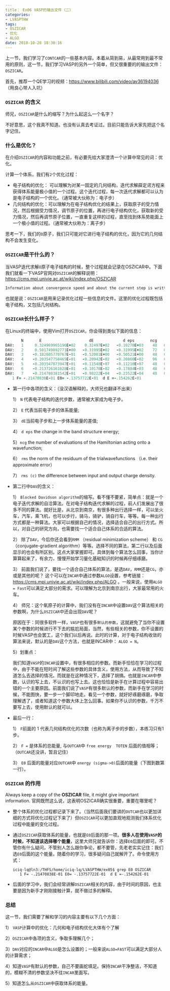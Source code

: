 ```yaml
---
title： Ex06 VASP的输出文件（二）
categories: 
- LVASPTHW
tags: 
- OSZICAR
- 优化
- ALGO
date: 2018-10-28 18:30:16
---
```




上一节，我们学习了`CONTCAR`的一些基本内容。本着从简到易，从最常用到最不常用的原则，这一节，我们学习VASP的另外一个简单，但又很重要的的输出文件：`OSZICAR`。 

首先，推荐一个QE学习的视频：https://www.bilibili.com/video/av36194036 （用良心带人入坑）

### `OSZICAR` 的含义

师兄，`OSZICAR`是什么的缩写？为什么起这么一个名字？

不好意思，这个我真不知道。也没有认真去考证过。目前只能告诉大家先把这个名字记住。

### 什么是优化？

在介绍`OSZICAR`的内容和功能之前，有必要先给大家澄清一个计算中常见的词：优化。

计算一个体系，我们有`2`个优化过程：

* 电子结构的优化： 可以理解为对某一固定的几何结构，迭代求解薛定谔方程来获得体系能量极小值的一个过程。这个迭代过程，每一次迭代求解都可以认为是电子结构的一个优化。（通常被大伙称为：电子步）
* 几何结构的优化：可以理解为在电子结构优化的结果上，获取原子的受力情况，然后根据受力情况，调节原子的位置，再进行电子结构优化，获取新的受力情况，然后再调节原子位置，一直重复这样的过程，直至找到体系势能面上一个极小值的过程。（通常被大伙称为：离子步）

思考一下，我们的`O`原子，我们只可能对它进行电子结构的优化，因为它的几何结构不会发生变化。

### `OSZICAR`是干什么的？

当VASP迭代求解`O`原子电子结构的时候，整个过程就会记录在OSZICAR中。下面我们就看一下VASP官网对`OSZICAR`的解释说明：https://cms.mpi.univie.ac.at/wiki/index.php/OSZICAR

```fortran
Information about convergence speed and about the current step is written to stdout and to the **OSZICAR** file. Always keep a copy of the **OSZICAR** file, it might give important information.
```

也就是说：`OSZICAR`是用来记录优化过程一些信息的文件。这里的优化过程既包括电子结构，又包括几何结构。

### `OSZICAR`长什么样子？

在Linux的终端中，使用Vim打开`OSZICAR`，你会得到类似下面的信息：

```fortran
       N       E                     dE             d eps       ncg     rms          rms（c）
DAV:   1     0.324969965196E+02    0.32497E+02   -0.10270E+03    48   0.977E+01
DAV:   2     0.501749892771E+00   -0.31995E+02   -0.31995E+02    72   0.202E+01
DAV:   3    -0.182605770767E-01   -0.52001E+00   -0.50521E+00    48   0.521E+00
DAV:   4    -0.203547758465E-01   -0.20942E-02   -0.20860E-02    96   0.333E-01
DAV:   5    -0.203547873947E-01   -0.11548E-07   -0.11210E-07    48   0.844E-04    0.307E-01
DAV:   6    -0.213726161828E-01   -0.10178E-02   -0.17884E-03    48   0.111E-01    0.155E-01
DAV:   7    -0.214708381542E-01   -0.98222E-04   -0.23522E-04    48   0.459E-02
   1 F= -.21470838E-01 E0= -.13757722E-01  d E =-.154262E-01
```

* 第一行中各项的含义：（没汉语解释的，大师兄也翻译不出来）

  1） `N` 代表电子结构的迭代步数，通常被大家成为电子步。

  2） `E` 代表当前电子步的体系能量;

  3） `dE`当前电子步和上一步体系能量的差值;

  4） `d eps` the change in the band structure energy; 

  5）`ncg` the number of evaluations of the Hamiltonian acting onto a wavefunction; 

  6） `rms`  the norm of the residuum of the trialwavefunctions （i.e. their approximate error）

  7） `rms (c)` the difference between input and output charge density.

* 第二行中`DAV`的含义：

  1） `Blocked Davidson algorithm`的缩写。看不懂不要紧，简单点：就是一个电子迭代求解的自洽算法。在对电子结构迭代求解的过程，前人们发展出了很多不同的算法。就好比是，从北京到南京，有很多种出行选择一样，可以坐火车，汽车，乘飞机，也可以步行，骑马，骑驴，骑自行车，等等。每一种出行方式都是一种算法。大家可以根据自己的情况，选择适合自己的出行方式。所以，对自己的研究方向，也需要找一个适合自己体系的合适的算法。

  2） 除了`DAV`，今后你还会看到`RMM` （residual minimization scheme） 和 `CG` （conjugate-gradient algorithm）等等。选择不同的算法，第二行以及后面显示的也会有所区别。这点大家掌握即可。具体到每个算法怎么回事，当你计算算起来了，有余力，慢慢开始学习量化基础知识的时候再仔细琢磨。

  3） 前面我们说了，要找一个适合自己体系的算法，是选`DAV`，`RMM`还是`CG`，亦或是其他的呢？ 这个可以在`INCAR`中通过参数`ALGO`设置，参考链接： https://cms.mpi.univie.ac.at/wiki/index.php/ALGO 。一般来说，使用`ALGO = Fast`可以满足大部分的需求。可以理解为北京到南京出行，大家最常用的火车。

  4） 师兄：这个氧原子的计算中，我们没有在`INCAR`中设置`DAV`这个算法相关的参数啊，为什么`OSZICAR`中还会出现`DAV`呢？

  原因在于：同很多软件一样，`VASP`也有很多`默认的参数`，这就避免了当你不设置某个参数的时候进行不下去的尴尬局面，当然，有些相关的参数，你不设置的时候VASP也会罢工，这个我们以后再说。此时的计算，对于电子结构收敛的算法来说，默认的是`DAV`这个方法，也就是INCAR中： `ALGO = N`。

  5）划重点：

  我们知道`VASP`的`INCAR`设置中，有很多相应的参数。而新手恰恰在学习的过程中，由于不能在短时间了解这些参数的具体含义，使用方法，从而导致了不知道怎么去选择的情况。而就是在这种情况下，选择了胡搞。也就是`INCAR`中参数，认识的写上去，不认识的也写上去。这也恰恰是新手在计算过程中容易出错的一个主要原因。前面我们说了`VASP`有很多默认的参数，而新手在学习的时候，不能图快，要一步一个脚印地走。看见一个参数，就好好琢磨琢磨，争取理解透了，或者知道这个参数大体上怎么回事。如果你不认识的参数，千万不要写上去，使用默认的就可以。

* 最后一行：

  1） `F`前面的 1 代表几何结构优化的次数（也称为离子步的步数），本练习只有1步。

  2） `F =` 是体系的总能量, 与`OUTCAR`中 `free energy  TOTEN` 后面的值相等；（`OUTCAR`还没讲，暂且记住）

  3） `E0` 后面的能量对应`OUTCAR`中 `energy (sigma->0)`后面的能量（下图到数第一行）。



### `OSZICAR` 的作用

Always keep a copy of the **OSZICAR** file, it might give important information. 官网既然这么说，这表明OSZICAR确实很重要，重要在哪里呢？ 

* 整个体系的优化过程都记录下来了。（当然后面我们要讲的`OUTCAR`也以更加详细的方式将优化过程记下来了）但`OSZICAR`可以更加直观地观测我们体系优化过程中能量的变化过程。

* 通过`OSZICAR`获取体系的能量，也就是`E0`后面的那一项。**很多人在使用`VASP`的时候，不知道该选择哪个能量**，这里大师兄就告诉你：选择`E0`后面的即可。不管你有什么疑问，不管别人怎么跟你争论，都不要管，先老老实实记住：我们选`E0`后面的这个能量。随着你的学习，很多疑问自己就解开了。命令使用方式：

  ```
  iciq-lq@ln3:/THFS/home/iciq-lq/LVASPTHW/ex05$ grep E0 OSZICAR  
     1 F= -.21470838E-01 E0= -.13757722E-01  d E =-.154262E-01
  ```

* 后面的学习中，我们会经常讲解`OSZICAR`相关的内容，由于时间的原因，也主要是因为新手才刚刚接触计算，就不做过多的解释。



### 总结

这一节，我们需要了解和学习的内容主要有以下几个方面：

1） `VASP`计算中的优化：几何和电子结构优化大体有个了解

2）`OSZICAR`中各项的含义，争取多理解几个；

3）`DAV`对应的`INCAR`中`ALGO`是怎么设置的；一般来说`ALGO=FAST`可以满足大部分人的计算需求；

4）知道`VASP`有默认的参数，自己不要画蛇填足。保持`INCAR`干净整洁，不知道的，模糊不清的参数坚决不往`INCAR`里面写。

5）知道怎么从`OSZICAR`中获取体系的能量。

